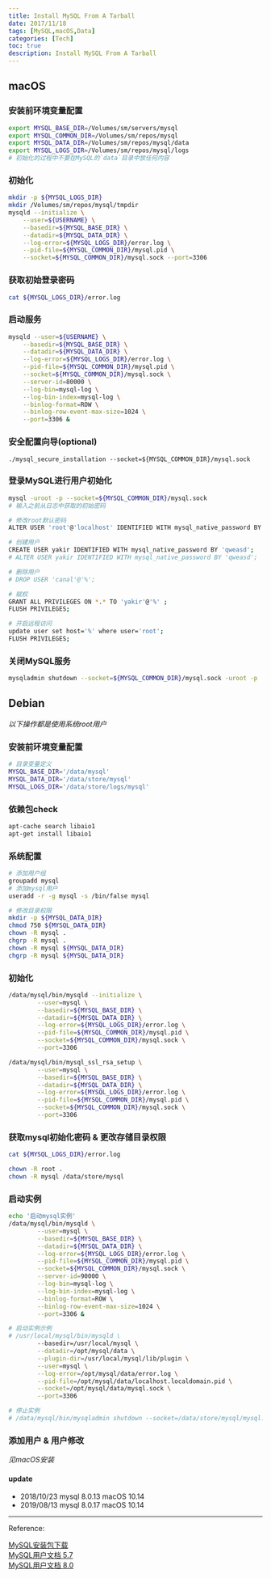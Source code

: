```yaml
---
title: Install MySQL From A Tarball
date: 2017/11/18
tags: [MySQL,macOS,Data]
categories: [Tech]
toc: true
description: Install MySQL From A Tarball
---
```


## macOS

### 安装前环境变量配置

```bash
export MYSQL_BASE_DIR=/Volumes/sm/servers/mysql
export MYSQL_COMMON_DIR=/Volumes/sm/repos/mysql
export MYSQL_DATA_DIR=/Volumes/sm/repos/mysql/data
export MYSQL_LOGS_DIR=/Volumes/sm/repos/mysql/logs
# 初始化的过程中不要在MySQL的`data`目录中放任何内容
```

### 初始化

```bash
mkdir -p ${MYSQL_LOGS_DIR}
mkdir /Volumes/sm/repos/mysql/tmpdir
mysqld --initialize \
	--user=${USERNAME} \
	--basedir=${MYSQL_BASE_DIR} \
	--datadir=${MYSQL_DATA_DIR} \
	--log-error=${MYSQL_LOGS_DIR}/error.log \
	--pid-file=${MYSQL_COMMON_DIR}/mysql.pid \
	--socket=${MYSQL_COMMON_DIR}/mysql.sock --port=3306
```

### 获取初始登录密码

```bash
cat ${MYSQL_LOGS_DIR}/error.log
```

### 启动服务

```bash
mysqld --user=${USERNAME} \
	--basedir=${MYSQL_BASE_DIR} \
	--datadir=${MYSQL_DATA_DIR} \
	--log-error=${MYSQL_LOGS_DIR}/error.log \
	--pid-file=${MYSQL_COMMON_DIR}/mysql.pid \
	--socket=${MYSQL_COMMON_DIR}/mysql.sock \
	--server-id=80000 \
	--log-bin=mysql-log \
	--log-bin-index=mysql-log \
	--binlog-format=ROW \
	--binlog-row-event-max-size=1024 \
	--port=3306 &
```

### 安全配置向导(optional)

```shell
./mysql_secure_installation --socket=${MYSQL_COMMON_DIR}/mysql.sock
```

### 登录MySQL进行用户初始化

```bash
mysql -uroot -p --socket=${MYSQL_COMMON_DIR}/mysql.sock
# 输入之前从日志中获取的初始密码

# 修改root默认密码
ALTER USER 'root'@'localhost' IDENTIFIED WITH mysql_native_password BY 'qweasd';

# 创建用户
CREATE USER yakir IDENTIFIED WITH mysql_native_password BY 'qweasd';
# ALTER USER yakir IDENTIFIED WITH mysql_native_password BY 'qweasd';

# 删除用户
# DROP USER 'canal'@'%';

# 赋权
GRANT ALL PRIVILEGES ON *.* TO 'yakir'@'%' ;
FLUSH PRIVILEGES;

# 开启远程访问
update user set host='%' where user='root';
FLUSH PRIVILEGES;
```

### 关闭MySQL服务

```bash
mysqladmin shutdown --socket=${MYSQL_COMMON_DIR}/mysql.sock -uroot -p
```

## Debian

  _以下操作都是使用系统root用户_

### 安装前环境变量配置

```bash
# 目录变量定义
MYSQL_BASE_DIR='/data/mysql'
MYSQL_DATA_DIR='/data/store/mysql'
MYSQL_LOGS_DIR='/data/store/logs/mysql'
```

### 依赖包check

```bash
apt-cache search libaio1
apt-get install libaio1 
```

### 系统配置

```bash
# 添加用户组
groupadd mysql 
# 添加mysql用户
useradd -r -g mysql -s /bin/false mysql 

# 修改目录权限
mkdir -p ${MYSQL_DATA_DIR}
chmod 750 ${MYSQL_DATA_DIR}
chown -R mysql .
chgrp -R mysql .
chown -R mysql ${MYSQL_DATA_DIR}
chgrp -R mysql ${MYSQL_DATA_DIR}
```

### 初始化

```bash
/data/mysql/bin/mysqld --initialize \
        --user=mysql \
        --basedir=${MYSQL_BASE_DIR} \
        --datadir=${MYSQL_DATA_DIR} \
        --log-error=${MYSQL_LOGS_DIR}/error.log \
        --pid-file=${MYSQL_COMMON_DIR}/mysql.pid \
        --socket=${MYSQL_COMMON_DIR}/mysql.sock \
        --port=3306

/data/mysql/bin/mysql_ssl_rsa_setup \
        --user=mysql \
        --basedir=${MYSQL_BASE_DIR} \
        --datadir=${MYSQL_DATA_DIR} \
        --log-error=${MYSQL_LOGS_DIR}/error.log \
        --pid-file=${MYSQL_COMMON_DIR}/mysql.pid \
        --socket=${MYSQL_COMMON_DIR}/mysql.sock \
        --port=3306
```

### 获取mysql初始化密码 & 更改存储目录权限

```bash
cat ${MYSQL_LOGS_DIR}/error.log

chown -R root .
chown -R mysql /data/store/mysql
```

### 启动实例

```bash
echo '启动mysql实例'
/data/mysql/bin/mysqld \
        --user=mysql \
        --basedir=${MYSQL_BASE_DIR} \
        --datadir=${MYSQL_DATA_DIR} \
        --log-error=${MYSQL_LOGS_DIR}/error.log \
        --pid-file=${MYSQL_COMMON_DIR}/mysql.pid \
        --socket=${MYSQL_COMMON_DIR}/mysql.sock \
        --server-id=90000 \
        --log-bin=mysql-log \
        --log-bin-index=mysql-log \
        --binlog-format=ROW \
        --binlog-row-event-max-size=1024 \
        --port=3306 &

# 启动实例示例
# /usr/local/mysql/bin/mysqld \
        --basedir=/usr/local/mysql \
        --datadir=/opt/mysql/data \
        --plugin-dir=/usr/local/mysql/lib/plugin \
        --user=mysql \
        --log-error=/opt/mysql/data/error.log \
        --pid-file=/opt/mysql/data/localhost.localdomain.pid \
        --socket=/opt/mysql/data/mysql.sock \
        --port=3306

# 停止实例
# /data/mysql/bin/mysqladmin shutdown --socket=/data/store/mysql/mysql.sock -uroot -p
```

### 添加用户 & 用户修改

*见macOS安装*

#### update 
- 2018/10/23 mysql 8.0.13 macOS 10.14
- 2019/08/13 mysql 8.0.17 macOS 10.14

--- 

Reference: 

[MySQL安装包下载](https://dev.mysql.com/downloads/mysql/)  
[MySQL用户文档 5.7](https://dev.mysql.com/doc/refman/5.7/en/)  
[MySQL用户文档 8.0](https://dev.mysql.com/doc/refman/8.0/en/)  
